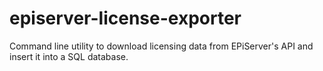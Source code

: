 episerver-license-exporter
==========================

Command line utility to download licensing data from EPiServer's API and insert it into a SQL database.
